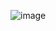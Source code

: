 
![image](https://github.com/Riddhiman2005/Coding-Repositories/assets/130882317/57743479-242d-4dfa-88d9-42977b35002b)
